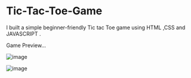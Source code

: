 # Tic-Tac-Toe-Game
I built a simple beginner-friendly Tic tac Toe game using HTML ,CSS and JAVASCRIPT .

Game Preview...

![image](https://github.com/Soumyajeet2004/Tic-Tac-Toe-Game/assets/146310170/281799f1-a0f5-4fce-b6e2-e4697006668a)

![image](https://github.com/Soumyajeet2004/Tic-Tac-Toe-Game/assets/146310170/3418b92c-1ac1-4e94-926f-ea6b7d1c5214)

